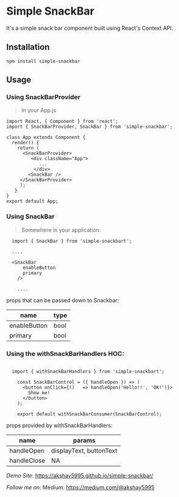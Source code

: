 # Simple SnackBar

It's a simple snack bar component built using React's Context API.

## Installation

```npm install simple-snackbar```

## Usage

### Using SnackBarProvider

> In your App.js

```
import React, { Component } from 'react';
import { SnackBarProvider, SnackBar } from 'simple-snackbar';

class App extends Component {
  render() {
    return (
      <SnackBarProvider>
         <div className="App">
            ...
          </div>
        <SnackBar />
     </SnackBarProvider>
     );
   }
}
export default App;

```


### Using SnackBar

> Somewhere in your application:

```
  import { SnackBar } from 'simple-snackbart';

  ....

  <SnackBar
      enableButton
      primary
    />

    ....

```

props that can be passed down to Snackbar:

| name  | type |
| ------| ----- |
| enableButton  | bool  |
| primary  | bool  |


### Using the withSnackBarHandlers HOC:

```

  import { withSnackBarHandlers } from 'simple-snackbart';
    
    const SnackBarControl = ({ handleOpen }) => (
      <button onClick={()   => handleOpen('Hello!!', 'OK!')}>
        Show me!
      </button>
    );

    export default withSnackBarConsumer(SnackBarControl);

```

props provided by withSnackBarHandlers:

| name  | params |
| ------| ----- |
| handleOpen  | displayText, buttonText  |
| handleClose  | NA  |


*Demo Site*: https://akshay5995.github.io/simple-snackbar/

*Follow me on*:
  Medium: https://medium.com/@akshay5995

